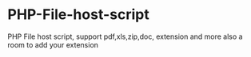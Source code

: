 # PHP-File-host-script
PHP File host script, support pdf,xls,zip,doc, extension and more also a room to add your extension
